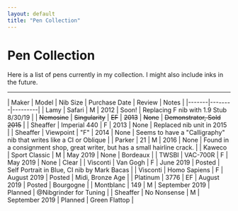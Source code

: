```yaml
---
layout: default
title: "Pen Collection"
---
```


# Pen Collection

Here is a list of pens currently in my collection.  I might also include inks in the future.

---

| Maker | Model | Nib Size | Purchase Date | Review | Notes |
|-------|--------|---------|
| Lamy | Safari | M | 2012 | Soon! | Replacing F nib with 1.9 Stub 8/30/19 |
| ~~Nemosine~~ | ~~Singularity~~ | ~~EF~~ | ~~2013~~ | ~~None~~ | ~~Demonstrator, Sold 2015~~ |
| Sheaffer | Imperial 440 | F | 2013 | None | Replaced nib unit in 2015 |
| Sheaffer | Viewpoint | "F" | 2014 | None | Seems to have a "Calligraphy" nib that writes like a CI or Oblique |
| Parker | 21 | M | 2016 | None | Found in a consignment shop, great writer, but has a small hairline crack. |
| Kaweco | Sport Classic | M | May 2019 | None | Bordeaux |
| TWSBI | VAC-700R | F | May 2019 | None | Clear |
| Visconti | Van Gogh | F | June 2019 | Posted | Self Portrait in Blue, CI nib by Mark Bacas |
| Visconti | Homo Sapiens | F | August 2019 | Posted | Midi, Bronze Age |
| Platinum | 3776 | EF | August 2019 | Posted | Bourgogne |
| Montblanc | 149 | M | September 2019 | Planned | @Nibgrinder for Tuning |
| Sheaffer | No Nonsense | M | September 2019 | Planned | Green Flattop |